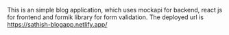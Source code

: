 This is an simple blog application, which uses mockapi for backend, react js for frontend and formik library for form validation.
The deployed url is https://sathish-blogapp.netlify.app/
